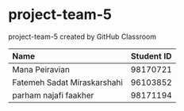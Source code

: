 # project-team-5
project-team-5 created by GitHub Classroom

|Name       |Student ID|
|:----------|:-----------:|
|Mana Peiravian|98170721|
|Fatemeh Sadat Miraskarshahi|96103852|
|parham najafi faakher |98171194|
